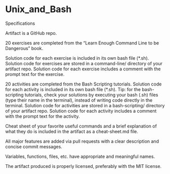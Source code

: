 # Unix_and_Bash

Specifications

 Artifact is a GitHub repo.
 
 20 exercises are completed from the “Learn Enough Command Line to be Dangerous” book.
 
 Solution code for each exercise is included in its own bash file (*.sh).
   Solution code for exercises are stored in a command-line/ directory of your artifact repo.
   Solution code for each exercise includes a comment with the prompt text for the exercise.
 
 20 activities are completed from the Bash Scripting tutorials.
 Solution code for each activity is included in its own bash file (*.sh). Tip: for the bash-scripting tutorials, check your solutions by executing your bash (.sh) files (type their name in the terminal), instead of writing code directly in the terminal.
   Solution code for activities are stored in a bash-scripting/ directory of your artifact repo.
   Solution code for each activity includes a comment with the prompt text for the activity.
 
 Cheat sheet of your favorite useful commands and a brief explanation of what they do is included in the artifact as a cheat-sheet.md file.
 
 All major features are added via pull requests with a clear description and concise commit messages.
 
 Variables, functions, files, etc. have appropriate and meaningful names.
 
 The artifact produced is properly licensed, preferably with the MIT license.
